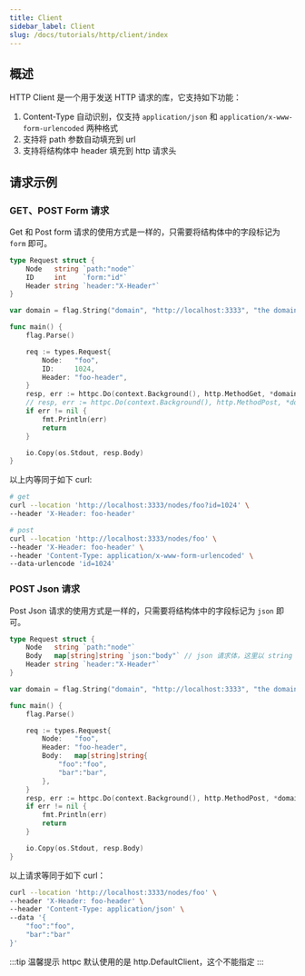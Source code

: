 ```yaml
---
title: Client
sidebar_label: Client
slug: /docs/tutorials/http/client/index
---
```


## 概述

HTTP Client 是一个用于发送 HTTP 请求的库，它支持如下功能：

1. Content-Type 自动识别，仅支持 `application/json` 和 `application/x-www-form-urlencoded` 两种格式
2. 支持将 path 参数自动填充到 url
3. 支持将结构体中 header 填充到 http 请求头

## 请求示例

### GET、POST Form 请求

Get 和 Post form 请求的使用方式是一样的，只需要将结构体中的字段标记为 `form` 即可。

```go
type Request struct {
    Node   string `path:"node"`
    ID     int    `form:"id"`
    Header string `header:"X-Header"`
}

var domain = flag.String("domain", "http://localhost:3333", "the domain to request")

func main() {
    flag.Parse()

    req := types.Request{
        Node:   "foo",
        ID:     1024,
        Header: "foo-header",
    }
    resp, err := httpc.Do(context.Background(), http.MethodGet, *domain+"/nodes/:node", req)
    // resp, err := httpc.Do(context.Background(), http.MethodPost, *domain+"/nodes/:node", req)
    if err != nil {
        fmt.Println(err)
        return
    }

    io.Copy(os.Stdout, resp.Body)
}
```

以上内等同于如下 curl:

```bash
# get
curl --location 'http://localhost:3333/nodes/foo?id=1024' \
--header 'X-Header: foo-header'

# post
curl --location 'http://localhost:3333/nodes/foo' \
--header 'X-Header: foo-header' \
--header 'Content-Type: application/x-www-form-urlencoded' \
--data-urlencode 'id=1024'
```

### POST Json 请求

Post Json 请求的使用方式是一样的，只需要将结构体中的字段标记为 `json` 即可。

```go
type Request struct {
    Node   string `path:"node"`
    Body   map[string]string `json:"body"` // json 请求体，这里以 string 为例，你可以使用任意类型
    Header string `header:"X-Header"`
}

var domain = flag.String("domain", "http://localhost:3333", "the domain to request")

func main() {
    flag.Parse()

    req := types.Request{
        Node:   "foo",
        Header: "foo-header",
        Body:   map[string]string{
            "foo":"foo",
            "bar":"bar",
        },
    }
    resp, err := httpc.Do(context.Background(), http.MethodPost, *domain+"/nodes/:node", req)
    if err != nil {
        fmt.Println(err)
        return
    }

    io.Copy(os.Stdout, resp.Body)
}
```

以上请求等同于如下 curl：

```bash
curl --location 'http://localhost:3333/nodes/foo' \
--header 'X-Header: foo-header' \
--header 'Content-Type: application/json' \
--data '{
    "foo":"foo",
    "bar":"bar"
}'
```

:::tip 温馨提示
httpc 默认使用的是 http.DefaultClient，这个不能指定
:::
